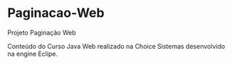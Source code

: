 # Paginacao-Web

Projeto Paginação Web

Conteúdo do Curso Java Web realizado na Choice Sistemas desenvolvido na engine Eclipe.
